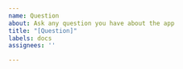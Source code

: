 ```yaml
---
name: Question
about: Ask any question you have about the app
title: "[Question]"
labels: docs
assignees: ''

---
```



